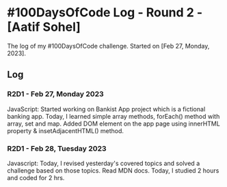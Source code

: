 # #100DaysOfCode Log - Round 2 - [Aatif Sohel]

The log of my #100DaysOfCode challenge. Started on [Feb 27, Monday, 2023].

## Log

### R2D1 - Feb 27, Monday 2023
JavaScript: Started working on Bankist App project which is a fictional banking app. Today, I learned simple array methods, forEach() method with array, set and map. Added DOM element on the app page using innerHTML property & insetAdjacentHTML() method.

### R2D1 - Feb 28, Tuesday 2023
Javascript: Today, I revised yesterday's covered topics and solved a challenge based on those topics. Read MDN docs. Today, I studied 2 hours and coded for 2 hrs.
